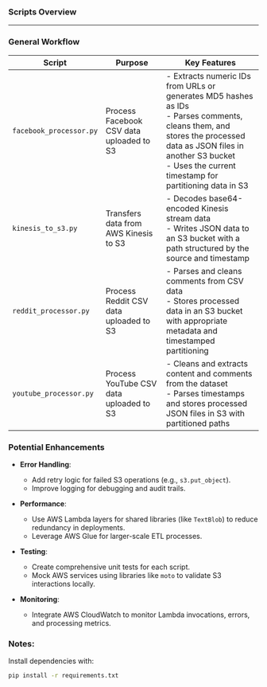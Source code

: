 ### **Scripts Overview**

---

### **General Workflow**

| Script                  | Purpose                                  | Key Features                                                                                                                                                                                                                    |
| ----------------------- | ---------------------------------------- | ------------------------------------------------------------------------------------------------------------------------------------------------------------------------------------------------------------------------------- |
| `facebook_processor.py` | Process Facebook CSV data uploaded to S3 | - Extracts numeric IDs from URLs or generates MD5 hashes as IDs<br>- Parses comments, cleans them, and stores the processed data as JSON files in another S3 bucket<br>- Uses the current timestamp for partitioning data in S3 |
| `kinesis_to_s3.py`      | Transfers data from AWS Kinesis to S3    | - Decodes base64-encoded Kinesis stream data<br>- Writes JSON data to an S3 bucket with a path structured by the source and timestamp                                                                                           |
| `reddit_processor.py`   | Process Reddit CSV data uploaded to S3   | - Parses and cleans comments from CSV data<br>- Stores processed data in an S3 bucket with appropriate metadata and timestamped partitioning                                                                                    |
| `youtube_processor.py`  | Process YouTube CSV data uploaded to S3  | - Cleans and extracts content and comments from the dataset<br>- Parses timestamps and stores processed JSON files in S3 with partitioned paths                                                                                 |

### **Potential Enhancements**

- **Error Handling**:
  - Add retry logic for failed S3 operations (e.g., `s3.put_object`).
  - Improve logging for debugging and audit trails.
- **Performance**:

  - Use AWS Lambda layers for shared libraries (like `TextBlob`) to reduce redundancy in deployments.
  - Leverage AWS Glue for larger-scale ETL processes.

- **Testing**:

  - Create comprehensive unit tests for each script.
  - Mock AWS services using libraries like `moto` to validate S3 interactions locally.

- **Monitoring**:
  - Integrate AWS CloudWatch to monitor Lambda invocations, errors, and processing metrics.

### **Notes:**

Install dependencies with:

```bash
pip install -r requirements.txt
```
